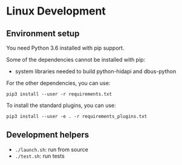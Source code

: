 # Linux Development

## Environment setup

You need Python 3.6 installed with pip support.

Some of the dependencies cannot be installed with pip:

* system libraries needed to build python-hidapi and dbus-python

For the other dependencies, you can use:

`pip3 install --user -r requirements.txt`

To install the standard plugins, you can use:

`pip3 install --user -e . -r requirements_plugins.txt`

## Development helpers

* `./launch.sh`: run from source
* `./test.sh`: run tests
